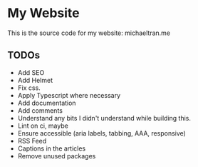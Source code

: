 # My Website
This is the source code for my website: michaeltran.me

## TODOs
- Add SEO
- Add Helmet
- Fix css.
- Apply Typescript where necessary
- Add documentation
- Add comments
- Understand any bits I didn't understand while building this.
- Lint on ci, maybe
- Ensure accessible (aria labels, tabbing, AAA, responsive)
- RSS Feed
- Captions in the articles
- Remove unused packages